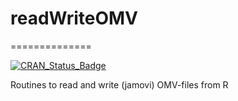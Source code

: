 # readWriteOMV
==============

[![CRAN\_Status\_Badge](http://www.r-pkg.org/badges/version/processR)](https://cran.r-project.org/package=processR)

Routines to read and write (jamovi) OMV-files from R
